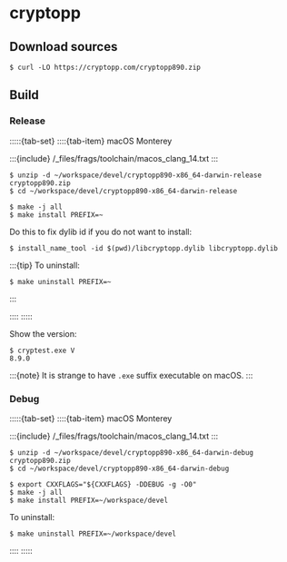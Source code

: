 # cryptopp

## Download sources

```console
$ curl -LO https://cryptopp.com/cryptopp890.zip
```

## Build

### Release

:::::{tab-set}
::::{tab-item} macOS Monterey

:::{include} /_files/frags/toolchain/macos_clang_14.txt
:::

```console
$ unzip -d ~/workspace/devel/cryptopp890-x86_64-darwin-release cryptopp890.zip
$ cd ~/workspace/devel/cryptopp890-x86_64-darwin-release
```

```console
$ make -j all
$ make install PREFIX=~
```

Do this to fix dylib id if you do not want to install:

```console
$ install_name_tool -id $(pwd)/libcryptopp.dylib libcryptopp.dylib
```

:::{tip}
To uninstall:

```console
$ make uninstall PREFIX=~
```

:::

::::
:::::

Show the version:

```console
$ cryptest.exe V
8.9.0
```

:::{note}
It is strange to have `.exe` suffix executable on macOS.
:::

### Debug

:::::{tab-set}
::::{tab-item} macOS Monterey

:::{include} /_files/frags/toolchain/macos_clang_14.txt
:::

```console
$ unzip -d ~/workspace/devel/cryptopp890-x86_64-darwin-debug cryptopp890.zip
$ cd ~/workspace/devel/cryptopp890-x86_64-darwin-debug
```

```console
$ export CXXFLAGS="${CXXFLAGS} -DDEBUG -g -O0"
$ make -j all
$ make install PREFIX=~/workspace/devel
```

To uninstall:

```console
$ make uninstall PREFIX=~/workspace/devel
```

::::
:::::
